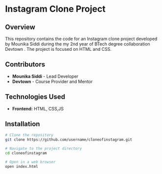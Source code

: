 # Instagram Clone Project

## Overview

This repository contains the code for an Instagram clone project developed by Mounika Siddi during the my 2nd year of BTech degree collaboration Devtown . The project is focused on HTML and CSS.

## Contributors

- **Mounika Siddi** - Lead Developer
- **Devtown** - Course Provider and Mentor
## Technologies Used

- **Frontend:** HTML, CSS,JS

## Installation

```bash
# Clone the repository
git clone https://github.com/username/cloneofinstagram.git

# Navigate to the project directory
cd cloneofinstagram

# Open in a web browser
open index.html
